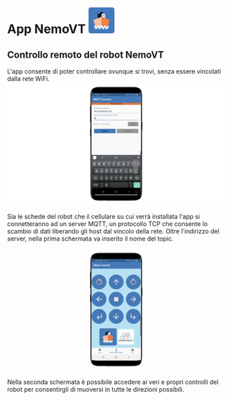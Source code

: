<h1> App NemoVT <img src="https://github.com/JohnatanHale/NemoVT-motor-control-app/blob/master/icon/icon.png" alt="logo" width=60px/>  </h1>

## Controllo remoto del robot NemoVT
L'app consente di poter controllare ovunque si trovi, senza essere vincolati dalla rete WiFi.
<img src="https://github.com/JohnatanHale/NemoVT-motor-control-app/blob/master/screenshots/screen-1.gif" alt="screen"/>
<p>Sia le schede del robot che il cellulare su cui verrà installata l'app si connetteranno ad un server MQTT, un protocollo TCP che consente lo scambio di dati liberando gli host dal vincolo della rete. Oltre l'indirizzo del server, nella prima schermata va inserito il nome del topic.</p>
<img src="https://github.com/JohnatanHale/NemoVT-motor-control-app/blob/master/screenshots/screen-2.gif" alt="screen"/>
<p>Nella seconda schermata è possibile accedere ai veri e propri controlli del robot per consentirgli di muoversi in tutte le direzioni possibili.</p>